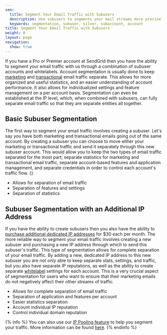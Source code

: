 ```yaml
---
seo:
  title: Segment Your Email Traffic with Subusers
  description: Use subusers to segments your mail streams more precisely...
  keywords: segmentation, subuser, silver, subaccount, account
title: Segment Your Email Traffic with Subusers
weight: 0
layout: page
navigation:
  show: true
---
```


If you have a Pro or Premier account at SendGrid then you have the ability to segment your email traffic with us through a combination of subuser accounts and whitelabels. Account segmentation is usually done to keep [marketing]({{root_url}}/User_Guide/Marketing_Campaigns/Managing_Contacts/lists.html) and [transactional]({{root_url}}/Glossary/transactional_email.html) email traffic separate. This allows for more organized and useful statistics, and an easier understanding of account performance. It also allows for individualized settings and feature management on a per account basis. Segmentation can even be established at the IP level, which, when combined with subusers, can fully separate email traffic so that they are separate entities all together.

## Basic Subuser Segmentation
The first way to segment your email traffic involves creating a subuser. Let's say you have both marketing and transactional emails going out of the same account. By creating a subuser you can choose to move either your marketing or transactional traffic and send it separately through this new subuser account. This would allow you to keep the two types of email traffic separated for the most part; separate statistics for marketing and transactional email traffic, separate account-based features and application management, and separate credentials in order to control each account's traffic flow.
{}
- Allows for separation of email traffic
- Separation of features and settings
- Separation of statistics

## Subuser Segmentation with an Additional IP Address

If you have the ability to create subusers then you also have the ability to [purchase additional dedicated IP addresses]({{root_url}}/Classroom/Basics/Account/adding_an_additional_dedicated_ip_to_your_account.html) for $30 each per month. The more reliable way to segment your email traffic involves creating a new subuser and purchasing a new IP address through which to send this subuser's traffic. This type of segmentation allows for complete separation of your email traffic. By adding a new, dedicated IP address to this new subuser you are not only able to keep separate stats, settings, and traffic, but you also have separate IP reputations, as well as the ability to create separate [whitelabel]({{root_url}}/Classroom/Basics/Whitelabel/index.html) settings for each account. This is a very crucial aspect of segmentation for users who want to ensure that their marketing emails do not negatively affect their other streams of traffic.

- Allows for complete separation of email traffic
- Separation of application and features per account
- Easier statistics separation
- Account individual IP reputation
- Control individual domain reputation

{% info %}
You can also use our [IP Pooling feature]({{root_url}}/API_Reference/Web_API_v3/IP_Management/ip_pools.html) to help you segment your traffic. More information can be found [here]({{root_url}}/Classroom/Send/Who_You_Can_Send_To/segmenting_traffic.html).
{% endinfo %}
